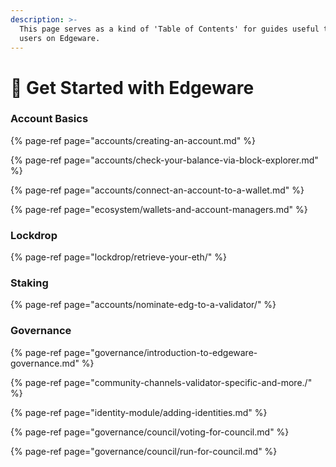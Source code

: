 ```yaml
---
description: >-
  This page serves as a kind of 'Table of Contents' for guides useful to new
  users on Edgeware.
---
```


# 🎊 Get Started with Edgeware

### Account Basics

{% page-ref page="accounts/creating-an-account.md" %}

{% page-ref page="accounts/check-your-balance-via-block-explorer.md" %}

{% page-ref page="accounts/connect-an-account-to-a-wallet.md" %}

{% page-ref page="ecosystem/wallets-and-account-managers.md" %}

### Lockdrop

{% page-ref page="lockdrop/retrieve-your-eth/" %}

### Staking

{% page-ref page="accounts/nominate-edg-to-a-validator/" %}

### Governance

{% page-ref page="governance/introduction-to-edgeware-governance.md" %}

{% page-ref page="community-channels-validator-specific-and-more./" %}

{% page-ref page="identity-module/adding-identities.md" %}

{% page-ref page="governance/council/voting-for-council.md" %}

{% page-ref page="governance/council/run-for-council.md" %}



